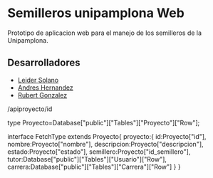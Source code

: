 # Semilleros unipamplona Web

Prototipo de aplicacion web para el manejo de los semilleros de la Unipamplona.

## Desarrolladores

- [Leider Solano](https://github.com/Leider17)
- [Andres Hernandez](https://github.com/HAndres8)
- [Rubert Gonzalez](https://github.com/rubertg)

/apiproyecto/id

type Proyecto=Database["public"]["Tables"]["Proyecto"]["Row"];

interface FetchType extends Proyecto{ proyecto:{ id:Proyecto["id"], nombre:Proyecto["nombre"], descripcion:Proyecto["descripcion"], estado:Proyecto["estado"], semillero:Proyecto["id_semillero"], tutor:Database["public"]["Tables"]["Usuario"]["Row"], carrera:Database["public"]["Tables"]["Carrera"]["Row"] } }